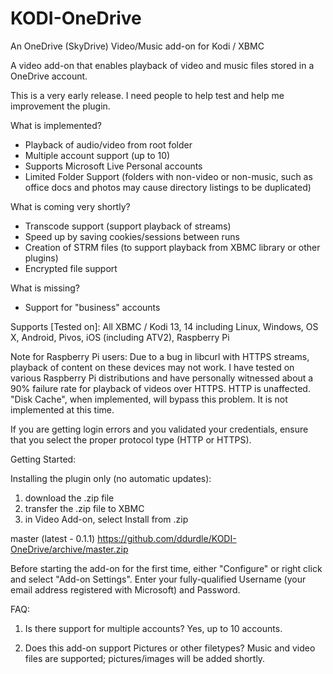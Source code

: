 KODI-OneDrive
=============

An OneDrive (SkyDrive) Video/Music add-on for Kodi / XBMC

A video add-on that enables playback of video and music files stored in a OneDrive account.

This is a very early release.  I need people to help test and help me improvement the plugin.

What is implemented?
- Playback of audio/video from root folder
- Multiple account support (up to 10)
- Supports Microsoft Live Personal accounts
- Limited Folder Support (folders with non-video or non-music, such as office docs and photos may cause directory listings to be duplicated)

What is coming very shortly?
- Transcode support (support playback of streams)
- Speed up by saving cookies/sessions between runs
- Creation of STRM files (to support playback from XBMC library or other plugins)
- Encrypted file support

What is missing?
- Support for "business" accounts

Supports [Tested on]: All XBMC / Kodi 13, 14 including Linux, Windows, OS X, Android, Pivos, iOS (including ATV2), Raspberry Pi

Note for Raspberry Pi users: Due to a bug in libcurl with HTTPS streams, playback of content on these devices may not work. I have tested on various Raspberry Pi distributions and have personally witnessed about a 90% failure rate for playback of videos over HTTPS. HTTP is unaffected. "Disk Cache", when implemented, will bypass this problem. It is not implemented at this time.

If you are getting login errors and you validated your credentials, ensure that you select the proper protocol type (HTTP or HTTPS).


Getting Started:

Installing the plugin only (no automatic updates):
1) download the .zip file
2) transfer the .zip file to XBMC
3) in Video Add-on, select Install from .zip

master (latest - 0.1.1)
https://github.com/ddurdle/KODI-OneDrive/archive/master.zip

Before starting the add-on for the first time, either "Configure" or right click and select "Add-on Settings". Enter your fully-qualified Username (your email address registered with Microsoft) and Password.

FAQ:

1) Is there support for multiple accounts?
Yes, up to 10 accounts.

2) Does this add-on support Pictures or other filetypes?
Music and video files are supported; pictures/images will be added shortly.

